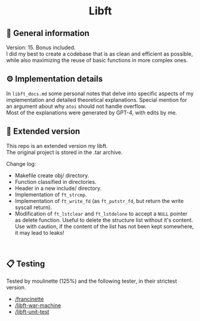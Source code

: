<h1 align="center">
	Libft
</h1>

## 🧰 General information
Version: 15. Bonus included.</br>
I did my best to create a codebase that is as clean and efficient as possible, while also maximizing the reuse of basic functions in more complex ones.</br>

## ⚙️ Implementation details
In `libft_docs.md` some personal notes that delve into specific aspects of my implementation and detailed theoretical explanations. Special mention for an argument about why `atoi` should not handle overflow.</br>
Most of the explanations were generated by GPT-4, with edits by me.</br>

## 🚀 Extended version
This repo is an extended version my libft.</br>
The original project is stored in the .tar archive.

Change log:
- Makefile create obj/ directory.
- Function classified in directories.
- Header in a new include/ directory.
- Implementation of `ft_strcmp`.
- Implementation of `ft_write_fd` (as `ft_putstr_fd`, but return the write syscall return).
- Modification of `ft_lstclear` and `ft_lstdelone` to accept a `NULL` pointer as delete function. Useful to delete the structure list without it's content. Use with caution, if the content of the list has not been kept somewhere, it may lead to leaks!
</br>

## 📋 Testing
Tested by moulinette (125%) and the following tester, in their strictest version. 
- [/francinette](https://github.com/xicodomingues/francinette)
- [/libft-war-machine](https://github.com/ska42/libft-war-machine)
- [/libft-unit-test](https://github.com/alelievr/libft-unit-test)
